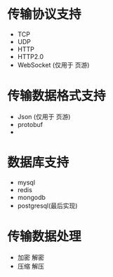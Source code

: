
# 传输协议支持
* TCP
* UDP
* HTTP
* HTTP2.0
* WebSocket (仅用于 页游)

# 传输数据格式支持
* Json (仅用于 页游)
* protobuf
*

# 数据库支持
* mysql
* redis
* mongodb
* postgresql(最后实现)

# 传输数据处理
* 加密 解密
* 压缩 解压

